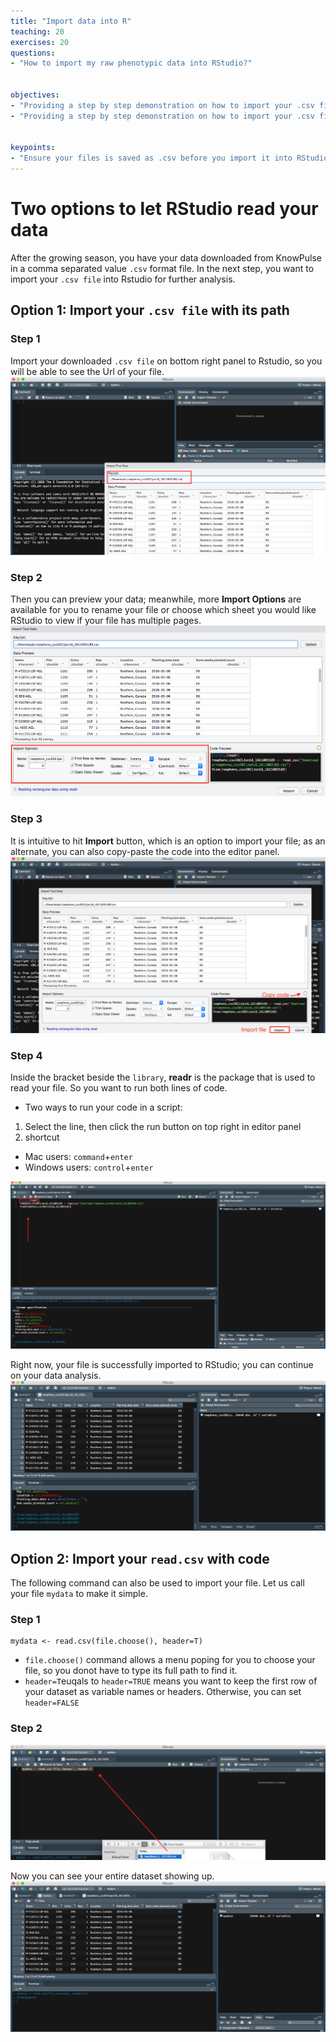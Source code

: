 ```yaml
---
title: "Import data into R"
teaching: 20
exercises: 20
questions:
- "How to import my raw phenotypic data into RStudio?"


objectives:
- "Providing a step by step demonstration on how to import your .csv file to RStudio with the Url of a file."
- "Providing a step by step demonstration on how to import your .csv file to RStudio through the use of code."


keypoints:
- "Ensure your files is saved as .csv before you import it into RStudio ."
---
```


# Two options to let RStudio read your data
After the growing season, you have your data downloaded from KnowPulse in a comma separated value `.csv` format file. In the next step, you want to import your `.csv file` into Rstudio for further analysis. 

## Option 1: Import your `.csv file` with its path



### Step 1
Import your downloaded `.csv file` on bottom right panel to Rstudio, so you will be able to see the Url of your file. 
![Screenshot of main code listing](../fig/Import-data-1.png)

### Step 2
Then you can preview your data; meanwhile, more **Import Options** are available for you to rename your file or choose which sheet you would like RStudio to view if your file has multiple pages.
![Screenshot of main code listing](../fig/Import-data-2.png)


### Step 3
It is intuitive to hit **Import** button, which is an option to import your file; as an alternate, you can also copy-paste the code into the editor panel. 
![Screenshot of main code listing](../fig/Import-data-3.png)

### Step 4
Inside the bracket beside the `library`, **readr** is the package that is used to read your file. So you want to run both lines of code.

* Two ways to run your code in a script: 
1. Select the line, then click the run button on top right in editor panel 
2. shortcut
* Mac users: `command`+`enter`
* Windows users: `control`+`enter`
  
![Screenshot of main code listing](../fig/Import-data-4.png)

Right now, your file is successfully imported to RStudio; you can continue on your data analysis. 
![Screenshot of main code listing](../fig/Import-data-5.png)



## Option 2: Import your `read.csv` with code

The following command can also be used to import your file. Let us call your file `mydata` to make it simple. 

### Step 1
```
mydata <- read.csv(file.choose(), header=T)
```
* `file.choose()` command allows a menu poping for you to choose your file, so you donot have to type its full path to find it.
* `header=T`euqals to `header=TRUE` means you want to keep the first row of your dataset as variable names or headers. Otherwise, you can set `header=FALSE`

### Step 2
![Screenshot of main code listing](../fig/Import-data-6.png)

Now you can see your entire dataset showing up. 
![Screenshot of main code listing](../fig/Import-data-7.png)

